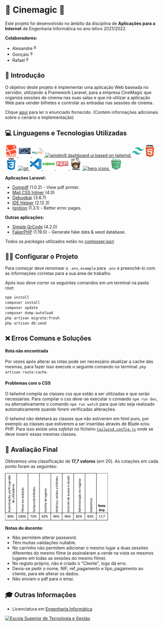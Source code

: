 # :cinema: Cinemagic :cinema:

<p>Este projeto foi desenvolvido no âmbito da disciplina de <b>Aplicações para a Internet</b> de Engenharia Informática no ano letivo 2021/2022.</p>
<b>Colaboradores:</b>

-   Alexandre <sup>[g](https://github.com/Alex-Jer)</sup>
-   Gonçalo <sup>[g](https://github.com/trwygon)</sup>
-   Rafael <sup>[g](https://github.com/Rafael459)</sup>

## :pencil: Introdução

O objetivo deste projeto é implementar uma aplicação Web baseada no servidor, utilizando a
Framework Laravel, para a empresa CineMagic que organiza sessões de cinema nas suas salas e
que irá utilizar a aplicação Web para vender bilhetes e controlar as entradas nas sessões de cinema.

Clique [aqui](materiais/2021-22-EI-AI-enunciado.pdf) para ler o enunciado fornecido.
(Contém informações adicionais sobre o cenário e implementação)

## :computer: Linguagens e Tecnologias Utilizadas

<p><a href="https://laravel.com/" target="_blank" rel="noreferrer"> <img src="https://raw.githubusercontent.com/devicons/devicon/master/icons/laravel/laravel-plain-wordmark.svg" alt="laravel" title="Laravel" width="40" height="40" /></a><a href="https://www.php.net" target="_blank" rel="noreferrer"> <img src="https://raw.githubusercontent.com/devicons/devicon/master/icons/php/php-original.svg" alt="php" title="PHP" width="40" height="40" /></a><a href="https://www.mysql.com/" target="_blank" rel="noreferrer"> <img src="https://raw.githubusercontent.com/devicons/devicon/master/icons/mysql/mysql-original-wordmark.svg" alt="mysql" title="MySQL" width="40" height="40" /></a><a href="https://windmillui.com/dashboard-html" target="_blank" rel="noreferrer"> <img src="https://windmillui.com/favicon.ico" alt="windmill dashboard ui based on tailwind" title="Windmill UI Dashboard" width="40" height="40" /></a><a href="https://tailwindcss.com" target="_blank" rel="noreferrer"> <img src="https://raw.githubusercontent.com/devicons/devicon/master/icons/tailwindcss/tailwindcss-plain.svg" alt="tailwind" title="Tailwind CSS" width="40" height="40" /></a><img src="https://raw.githubusercontent.com/devicons/devicon/master/icons/html5/html5-original-wordmark.svg" alt="html5" title="HTML5" width="40" height="40" /><img src="https://raw.githubusercontent.com/devicons/devicon/master/icons/css3/css3-original-wordmark.svg" alt="css3" title="CSS3" width="40" height="40" /><a href="https://git-scm.com/" target="_blank" rel="noreferrer"> <img src="https://www.vectorlogo.zone/logos/git-scm/git-scm-icon.svg" alt="git" title="Git" width="40" height="40" /></a><a href="https://code.visualstudio.com" target="_blank" rel="noreferrer"> <img src="https://raw.githubusercontent.com/devicons/devicon/master/icons/vscode/vscode-original.svg" alt="vscode" title="Visual Studio Code" width="40" height="40" /></a><a href="https://www.nginx.com" target="_blank" rel="noreferrer"> <img src="https://raw.githubusercontent.com/devicons/devicon/master/icons/nginx/nginx-original.svg" alt="nginx" title="NGINX" width="40" height="40" /></a><a href="https://www.npmjs.com" target="_blank" rel="noreferrer"> <img src="https://raw.githubusercontent.com/devicons/devicon/master/icons/npm/npm-original-wordmark.svg" alt="npm" title="NPM" width="40" height="40" /></a><a href="https://getcomposer.org" target="_blank" rel="noreferrer"> <img src="https://raw.githubusercontent.com/devicons/devicon/master/icons/composer/composer-original.svg" alt="composer" title="Composer" width="40" height="40" /></a><a href="https://heroicons.dev" target="_blank" rel="noreferrer"> <img src="https://heroicons.dev/static/favicon.ico" alt="hero icons" title="Heroicons" width="40" height="40" /></a><a href="https://github.com/devicons/devicon" target="_blank" rel="noreferrer"> <img src="https://raw.githubusercontent.com/devicons/devicon/master/icons/devicon/devicon-original-wordmark.svg" alt="devicon" title="Devicon" width="40" height="40" /></a></p>
<b>Aplicações Laravel:</b>

-   [Dompdf](https://github.com/barryvdh/laravel-dompdf) (1.0.2) - View pdf printer.
-   [Mail CSS Inliner](https://github.com/fedeisas/laravel-mail-css-inliner) (4.0)
-   [Debugbar](https://github.com/barryvdh/laravel-debugbar) (3.6.7)
-   [IDE Helper](https://github.com/barryvdh/laravel-ide-helper) (2.12.3)
-   [Ignition](https://github.com/spatie/laravel-ignition) (1.3.1) - Better error pages.

<p></p>
<b>Outras aplicações:</b>

-   [Simple QrCode](https://github.com/simplesoftwareio/simple-qrcode) (4.2.0)
-   [FakerPHP](https://github.com/fakerphp/faker) (1.19.0) - Generate fake data & seed database.

Todos os _packages_ utilizados estão no [composer.json](composer.json)

## :man_technologist: Configurar o Projeto

Para começar deve renomear o `.env.example` para `.env` e preenchê-lo com as informações corretas para a sua área de trabalho.

Após isso deve correr os seguintes comandos em um terminal na pasta _root_:

```bash
npm install
composer install
composer update
composer dump-autoload
php artisan migrate:fresh
php artisan db:seed
```

## :x: Erros Comuns e Soluções

#### Rota não encontrada

Por vezes após alterar as rotas pode ser necessário atualizar a cache das mesmas, para fazer isso execute o seguinte comando no terminal: `php artisan route:cache`.

#### Problemas com o CSS

O tailwind compila as classes css que estão a ser utilizadas e que serão necessárias. Para compilar o css deve-se executar o comando `npm run dev`, ou alternativamente o comando `npm run watch` para que isto seja realizado automaticamente quando forem verificadas alterações.

O tailwind não detetará as classes que não estiverem em html puro, por exemplo as classes que estiverem a ser inseridas através de Blade e/ou PHP. Para isso existe uma _safelist_ no ficheiro [`tailwind.config.js`](tailwind.config.js) onde se deve inserir essas mesmas classes.

## :100: Avaliação Final

Obtivemos uma classificação de <b>17,7 valores</b> (em 20). As cotações em cada ponto foram as seguintes:

<img src="materiais/nota.png"/>

<p></p>
<b>Notas do docente:</b>

-   Não permitem alterar password.
-   Têm muitas validações nullable.
-   No carrinho não permitem adicionar o mesmo lugar a duas sessões diferentes do mesmo filme (e assinalaram a verde na vista os mesmos lugares em todas as sessões do mesmo filme).
-   No registo próprio, não é criado o "Cliente", logo dá erro.
-   Devia-se pedir o nome, NIF, ref_pagamento e tipo_pagamento ao cliente, para ele alterar os dados.
-   Não enviam o pdf para o emai.

## :mortar_board: Outras Informações

-   Licenciatura em [Engenharia Informática](https://www.ipleiria.pt/curso/licenciatura-em-engenharia-informatica/)

<a href="https://www.ipleiria.pt/estg/"><img src="https://www.ipleiria.pt/normasgraficas/wp-content/uploads/sites/80/2017/09/estg_h-01.jpg" width="300" alt="Escola Superior de Tecnologia e Gestão" title="Escola Superior de Tecnologia e Gestão"></a>
